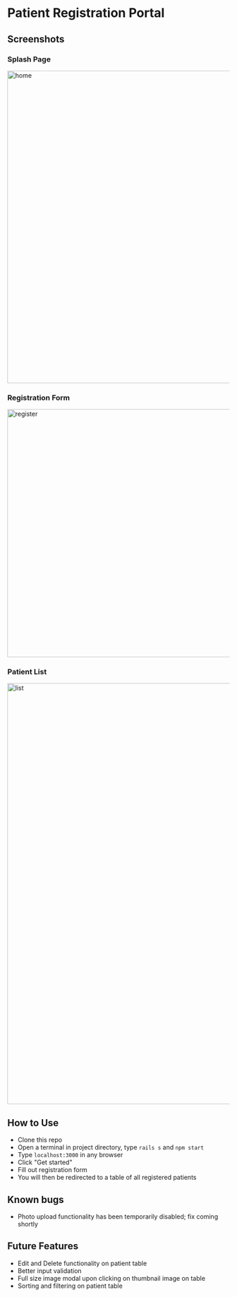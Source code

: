 # Patient Registration Portal

## Screenshots

### Splash Page
<img width="708" alt="home" src="https://user-images.githubusercontent.com/2096314/115317145-acd35d00-a12f-11eb-8cb9-87e8abeff6b3.png">

### Registration Form
<img width="562" alt="register" src="https://user-images.githubusercontent.com/2096314/115317160-b52b9800-a12f-11eb-8772-f4936e6b57aa.png">

### Patient List
<img width="954" alt="list" src="https://user-images.githubusercontent.com/2096314/115317154-b1981100-a12f-11eb-953f-70c34b9f5703.png">

## How to Use
* Clone this repo
* Open a terminal in project directory, type ```rails s``` and ```npm start```
* Type ```localhost:3000``` in any browser
* Click "Get started"
* Fill out registration form
* You will then be redirected to a table of all registered patients

## Known bugs
* Photo upload functionality has been temporarily disabled; fix coming shortly

## Future Features
* Edit and Delete functionality on patient table
* Better input validation
* Full size image modal upon clicking on thumbnail image on table
* Sorting and filtering on patient table
